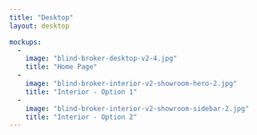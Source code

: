 ```yaml
---
title: "Desktop"
layout: desktop

mockups:
  -
    image: "blind-broker-desktop-v2-4.jpg"
    title: "Home Page"
  -
    image: "blind-broker-interior-v2-showroom-hero-2.jpg"
    title: "Interior - Option 1"
  -
    image: "blind-broker-interior-v2-showroom-sidebar-2.jpg"
    title: "Interior - Option 2"
---
```

